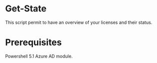# Get-State
This script permit to have an overview of your licenses and their status.

# Prerequisites
Powershell 5.1
Azure AD module.
